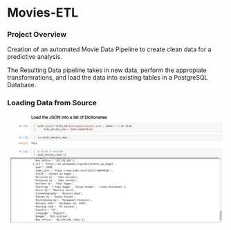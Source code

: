 # Movies-ETL

### Project Overview
Creation of an automated Movie Data Pipeline to create clean data for a predictive analysis.

The Resulting Data pipeline takes in new data, perform the appropiate transfomrations, and load the data into existing tables in a PostgreSQL Database.

### Loading Data from Source
![Screen Shot 1](https://github.com/jhonpire/Movies-ETL/blob/main/Images/JSON%20File%20Load.png)